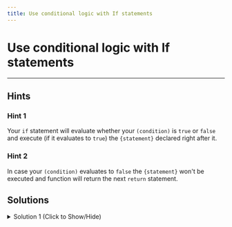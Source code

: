 ```yaml
---
title: Use conditional logic with If statements
---
```

# Use conditional logic with If statements


---
## Hints

### Hint 1
Your `if` statement will evaluate whether your `(condition)` is `true` or `false` and execute (if it evaluates to `true`) the `{statement}` declared right after it.

### Hint 2
In case your `(condition)` evaluates to `false` the `{statement}` won't be executed and function will return the next `return` statement. 

## Solutions

<details><summary>Solution 1 (Click to Show/Hide)</summary>

```javascript
// Setup
function trueOrFalse(wasThatTrue) {
  // Only change code below this line.

  if (wasThatTrue) {
    return "Yes, that was true";
  }
  return "No, that was false";

  // Only change code above this line.
}
```

#### Code Explanation
The function first evaluates `if` the condition `(wasThatTrue)` evaluates to `true`. If it does, ir returns the statement between the curly braces. If it doesn't, it returns the next `return` statement outside them. 

#### Relevant Links
- ["Boolean" - MDN Glossary](https://developer.mozilla.org/en-US/docs/Glossary/Boolean)

- ["if...else" - MDN JavaScript reference](https://developer.mozilla.org/en-US/docs/Web/JavaScript/Reference/Statements/if...else)

</details>
